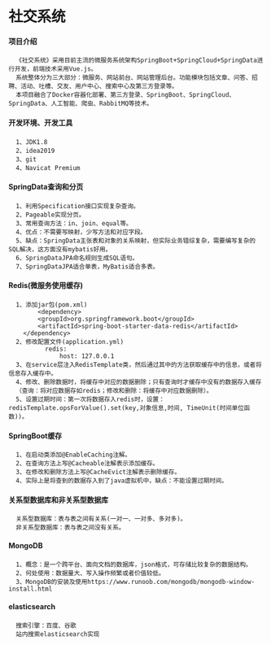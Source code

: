 # 社交系统
#### 项目介绍
      《社交系统》采用目前主流的微服务系统架构SpringBoot+SpringCloud+SpringData进行开发，前端技术采用Vue.js。
      系统整体分为三大部分：微服务、网站前台、网站管理后台。功能模块包括文章、问答、招聘、活动、吐槽、交友、用户中心、搜索中心及第三方登录等。
      本项目融合了Docker容器化部署、第三方登录、SpringBoot、SpringCloud、SpringData、人工智能、爬虫、RabbitMQ等技术。
#### 开发环境、开发工具
      1、JDK1.8
      2、idea2019
      3、git
      4、Navicat Premium
#### SpringData查询和分页
      1、利用Specification接口实现复杂查询。
      2、Pageable实现分页。
      3、常用查询方法：in、join、equal等。
      4、优点：不需要写映射，少写方法和对应字段。
      5、缺点：SpringData主张表和对象的关系映射，但实际业务错综复杂，需要编写复杂的SQL解决，这方面没有mybatis好用。
      6、SpringDataJPA命名规则生成SQL语句。
      7、SpringDataJPA适合单表，MyBatis适合多表。
#### Redis(微服务使用缓存)
      1、添加jar包(pom.xml)
            <dependency>
		  	<groupId>org.springframework.boot</groupId>
		  	<artifactId>spring-boot-starter-data-redis</artifactId>
	  	</dependency>
      2、修改配置文件(application.yml)
              redis:
                  host: 127.0.0.1
      3、在service层注入RedisTemplate类，然后通过其中的方法获取缓存中的信息，或者将信息存入缓存中。
      4、修改、删除数据时，将缓存中对应的数据删除；只有查询时才缓存中没有的数据存入缓存
      （查询：将对应数据存如redis；修改和删除：将缓存中对应数据删除）。
      5、设置过期时间：第一次将数据存入redis时，设置：redisTemplate.opsForValue().set(key,对象信息,时间, TimeUnit(时间单位函数))。
#### SpringBoot缓存
      1、在启动类添加@EnableCaching注解。
      2、在查询方法上写@Cacheable注解表示添加缓存。
      3、在修改和删除方法上写@CacheEvict注解表示删除缓存。
      4、实际上是将查到的数据存入到了java虚拟机中，缺点：不能设置过期时间。
#### 关系型数据库和非关系型数据库
      关系型数据库：表与表之间有关系(一对一、一对多、多对多)。
      非关系型数据库：表与表之间没有关系。
#### MongoDB
      1、概念：是一个跨平台、面向文档的数据库，json格式，可存储比较复杂的数据结构。
      2、何处使用：数据量大、写入操作频繁或者价值较低。
      3、MongoDB的安装及使用https://www.runoob.com/mongodb/mongodb-window-install.html
#### elasticsearch
      搜索引擎：百度、谷歌
      站内搜索elasticsearch实现
